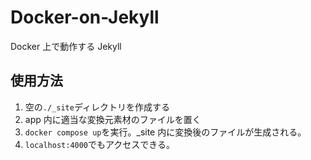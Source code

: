 # Docker-on-Jekyll

Docker 上で動作する Jekyll

## 使用方法

1. 空の`./_site`ディレクトリを作成する
1. app 内に適当な変換元素材のファイルを置く
1. `docker compose up`を実行。\_site 内に変換後のファイルが生成される。
1. `localhost:4000`でもアクセスできる。
